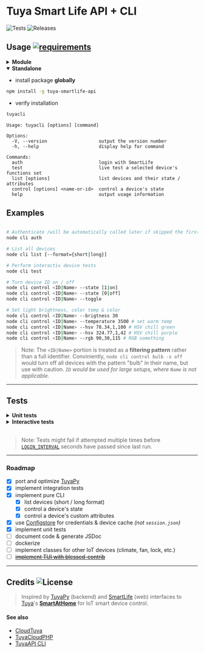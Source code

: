 # Tuya Smart Life API + CLI 

![Tests](https://github.com/shellcatt/tuya-smartlife-api-node/actions/workflows/main.yml/badge.svg?branch=main) ![Releases](https://github.com/shellcatt/tuya-smartlife-api-node/actions/workflows/release.yml/badge.svg)

## Usage   [![requirements](https://img.shields.io/badge/Requires-NPM-blue)](https://docs.npmjs.com/downloading-and-installing-node-js-and-npm)

<details x-open>
	<summary> <strong> Module </strong> </summary>

- install package **locally** 
```bash
npm install @shellcatt/tuya-smartlife-api
```

- import ESM
```javascript
import { TuyaSmartLifeClient } from "tuya-smartlife-api";
const client = new TuyaSmartLifeClient();
try {
	await client.init('jondoe@example.co.uk', 'password', 'eu');
	await client.discoverDevices();

	const tDevices = client.getAllDevices();
	console.log(tDevices);

	const myFirstBulb = await client.getDevicesByType('light')[0];
	await myFirstBulb.turnOn();

} catch (e) {
	console.error('Failed because', e);
}
```

> Note: Consider using an `.env` file with [dotenv](https://www.npmjs.com/package/dotenv). 

> Note: check your [Tuya region](https://github.com/tuya/tuya-home-assistant/blob/main/docs/regions_dataCenters.md). 

</details>

<details open>
<summary> <strong> Standalone </strong> </summary>

- install package **globally**
```bash
npm install -g tuya-smartlife-api
```

- verify installation  
```bash
tuyacli
```
```
Usage: tuyacli [options] [command]

Options:
  -V, --version                   output the version number
  -h, --help                      display help for command

Commands:
  auth                            login with SmartLife
  test                            live test a selected device's functions set
  list [options]                  list devices and their state / attributes
  control [options] <name-or-id>  control a device's state
  help                            output usage information
```

</details>


## Examples 

```bash

# Authenticate /will be automatically called later if skipped the first time/
node cli auth

# List all devices
node cli list [--format={short|long}]

# Perform interactiv device tests
node cli test 

# Turn device ID on / off
node cli control <ID|Name> --state [1|on]
node cli control <ID|Name> --state [0|off]
node cli control <ID|Name> --toggle

# Set light brightness, color temp & color 
node cli control <ID|Name> --brigtness 30 
node cli control <ID|Name> --temperature 3500 # set warm temp
node cli control <ID|Name> --hsv 78.34,1,100 # HSV chill green
node cli control <ID|Name> --hsv 324.77,1,42 # HSV chill purple
node cli control <ID|Name> --rgb 90,30,115 # RGB something
```


> Note: The `<ID|Name>` portion is treated as a **filtering pattern** rather than a full identifier. Conviniently, `node cli control bulb -s off` would turn off all devices with the pattern "bulb" in their name, but use with caution. 
_`ID` would be used for large setups, where `Name` is not applicable._


---
## Tests

<details x-open>
<summary> <strong> Unit tests </strong> </summary>

```bash
npm test
```

</details>

<details x-open>
	<summary> <strong> Interactive tests  </strong> </summary>

```bash
node cli live
```

</details>
<br>

> Note: Tests might fail if attempted multiple times before [`LOGIN_INTERVAL`](./.env.example) seconds have passed since last run.


---
### Roadmap 

- [x] port and optimize [TuyaPy](https://pypi.org/project/tuyapy/)
- [x] implement integration tests
- [x] implement pure CLI 
  - [x] list devices (short / long format)
  - [x] control a device's state
  - [x] control a device's custom attributes
- [x] use [Configstore](https://www.npmjs.com/package/configstore) for credentials & device cache _(not `session.json`)_
- [x] implement unit tests
- [ ] document code & generate JSDoc
- [ ] dockerize
- [ ] implement classes for other IoT devices (climate, fan, lock, etc.)
- [ ] [~~implement TUI with blessed-contrib~~](https://github.com/shellcatt/smartlife-tui)

---
## Credits ![License](https://img.shields.io/badge/license-MIT-73901d)

> Inspired by [TuyaPy](https://pypi.org/project/tuyapy/) (backend) and [SmartLife](https://github.com/ndg63276/smartlife) (web) interfaces to [Tuya](https://tuya.com/)'s **[SmartAtHome](https://smartathome.co.uk/smartlife/)** for IoT smart device control. 



#### See also 
 - [CloudTuya](https://github.com/unparagoned/cloudtuya)
 - [TuyaCloudPHP](https://github.com/Aymkdn/tuyacloud-php)
 - [TuyaAPI CLI](https://github.com/TuyaAPI/cli)
